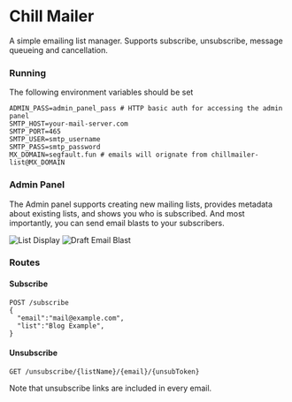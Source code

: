 # Chill Mailer

A simple emailing list manager. Supports subscribe, unsubscribe, message
queueing and cancellation.

### Running

The following environment variables should be set

```
ADMIN_PASS=admin_panel_pass # HTTP basic auth for accessing the admin panel
SMTP_HOST=your-mail-server.com
SMTP_PORT=465
SMTP_USER=smtp_username
SMTP_PASS=smtp_password
MX_DOMAIN=segfault.fun # emails will orignate from chillmailer-list@MX_DOMAIN
```

### Admin Panel

The Admin panel supports creating new mailing lists, provides metadata about
existing lists, and shows you who is subscribed. And most importantly, you can
send email blasts to your subscribers.


![List Display](https://i.fluffy.cc/xMKkXpt7BDhKq431KtNdv9knJTTMtwwb.png)
![Draft Email Blast](https://i.fluffy.cc/BCRK5Ql3N3nvHBKDn9n2JQbFbTC1GZdq.png)

### Routes

#### Subscribe

```
POST /subscribe
{
  "email":"mail@example.com",
  "list":"Blog Example",
}
```

#### Unsubscribe

```
GET /unsubscribe/{listName}/{email}/{unsubToken}
```

Note that unsubscribe links are included in every email.
